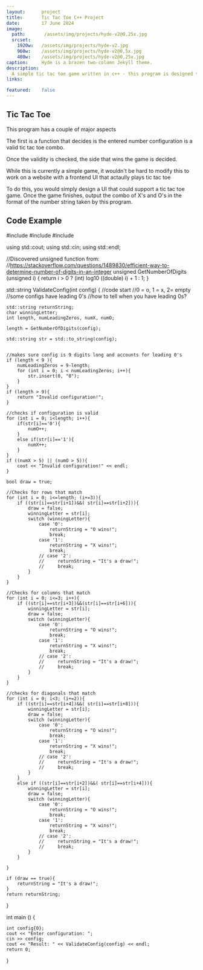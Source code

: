 ```yaml
---
layout:      project
title:       Tic Tac Toe C++ Project
date:        17 June 2024 
image:
  path:       /assets/img/projects/hyde-v2@0,25x.jpg
  srcset:
    1920w:   /assets/img/projects/hyde-v2.jpg
    960w:    /assets/img/projects/hyde-v2@0,5x.jpg
    480w:    /assets/img/projects/hyde-v2@0,25x.jpg
caption:     Hyde is a brazen two-column Jekyll theme.
description: 
  A simple tic tac toe game written in c++ - this program is designed to take an input of numbers and output which person side wins the game
links:

featured:    false
---
```


## Tic Tac Toe 

This program has a couple of major aspects  

The first is a function that decides is the entered number configuration is a valid tic tac toe combo.  

Once the validity is checked, the side that wins the game is decided.  

While this is currently a simple game, it wouldn't be hard to modify this to work on a website with a frontend UI that actaully plays tic tac toe

To do this, you would simply design a UI that could support a tic tac toe game. Once the game finishes, output the combo of X's and O's in the format of the number string taken by this program. 

## Code Example 

#include <iostream>
#include <random>
#include <cmath>

using std::cout;
using std::cin;
using std::endl; 

//Discovered unsigned function from:
//https://stackoverflow.com/questions/1489830/efficient-way-to-determine-number-of-digits-in-an-integer
unsigned GetNumberOfDigits (unsigned i)
{
    return i > 0 ? (int) log10 ((double) i) + 1 : 1;
}

std::string ValidateConfig(int config) {
    //code start
    //0 = o, 1 = x, 2= empty
    //some configs have leading 0's
    //how to tell when you have leading 0s?

    std::string returnString;
    char winningLetter;
    int length, numLeadingZeros, numX, numO;

    length = GetNumberOfDigits(config);

    std::string str = std::to_string(config);


    //makes sure config is 9 digits long and accounts for leading 0's
    if (length < 9 ){
        numLeadingZeros = 9-length;
        for (int i = 0; i < numLeadingZeros; i++){
            str.insert(0, "0");
        }
    }
    if (length > 9){
        return "Invalid configuration!";
    }

    //checks if configuration is valid
    for (int i = 0; i<length; i++){
        if(str[i]=='0'){
            numO++;
        }
        else if(str[i]=='1'){
            numX++;
        }
    }
    if ((numX > 5) || (numO > 5)){
        cout << "Invalid configuration!" << endl;
    }

    bool draw = true;

    //Checks for rows that match 
    for (int i = 0; i<=length; (i+=3)){
        if ((str[i]==str[i+1])&&( str[i]==str[i+2])){
            draw = false;
            winningLetter = str[i];
            switch (winningLetter){
                case '0':
                    returnString = "O wins!";
                    break;
                case '1':
                    returnString = "X wins!";
                    break;
                // case '2':
                //     returnString = "It's a draw!";
                //     break;
            }
        }
    }

    //Checks for columns that match
    for (int i = 0; i<=3; i++){
        if ((str[i]==str[i+3])&&(str[i]==str[i+6])){
            winningLetter = str[i];
            draw = false;
            switch (winningLetter){
                case '0':
                    returnString = "O wins!";
                    break;
                case '1':
                    returnString = "X wins!";
                    break;
                // case '2':
                //     returnString = "It's a draw!";
                //     break;
            }
        }
    }

    //checks for diagonals that match
    for (int i = 0; i<3; (i+=2)){
        if ((str[i]==str[i+4])&&( str[i]==str[i+8])){
            winningLetter = str[i];
            draw = false;
            switch (winningLetter){
                case '0':
                    returnString = "O wins!";
                    break;
                case '1':
                    returnString = "X wins!";
                    break;
                // case '2':
                //     returnString = "It's a draw!";
                //     break;
            }
        }
        else if ((str[i]==str[i+2])&&( str[i]==str[i+4])){
            winningLetter = str[i];
            draw = false;
            switch (winningLetter){
                case '0':
                    returnString = "O wins!";
                    break;
                case '1':
                    returnString = "X wins!";
                    break;
                // case '2':
                //     returnString = "It's a draw!";
                //     break;
            }
        }
        
    }

    if (draw == true){
        returnString = "It's a draw!";
    }
    return returnString;
}

int main () {

    int config{0};
    cout << "Enter configuration: ";
    cin >> config;
    cout << "Result: " << ValidateConfig(config) << endl;
    return 0;
}
